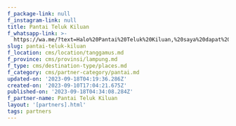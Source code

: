 ```yaml
---
f_package-link: null
f_instagram-link: null
title: Pantai Teluk Kiluan
f_whatsapp-link: >-
  https://wa.me/?text=Halo%20Pantai%20Teluk%20Kiluan,%20saya%20dapat%20info%20dari%20@loocale.id%20dan%20punya%20pertanyaan
slug: pantai-teluk-kiluan
f_location: cms/location/tanggamus.md
f_province: cms/provinsi/lampung.md
f_type: cms/destination-type/places.md
f_category: cms/partner-category/pantai.md
updated-on: '2023-09-18T04:19:36.286Z'
created-on: '2023-09-10T17:04:21.675Z'
published-on: '2023-09-18T04:34:08.284Z'
f_partner-name: Pantai Teluk Kiluan
layout: '[partners].html'
tags: partners
---
```



